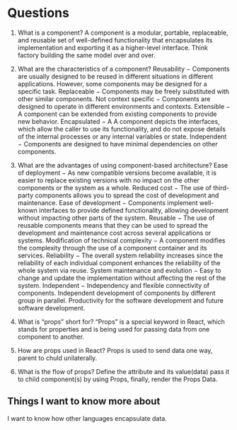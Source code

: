 # Questions
1. What is a component? A component is a modular, portable, replaceable, and reusable set of well-defined functionality that encapsulates its implementation and exporting it as a higher-level interface. Think factory building the same model over and over.
2. What are the characteristics of a component? Reusability − Components are usually designed to be reused in different situations in different applications. However, some components may be designed for a specific task.
Replaceable − Components may be freely substituted with other similar components.
Not context specific − Components are designed to operate in different environments and contexts.
Extensible − A component can be extended from existing components to provide new behavior.
Encapsulated − A A component depicts the interfaces, which allow the caller to use its functionality, and do not expose details of the internal processes or any internal variables or state.
Independent − Components are designed to have minimal dependencies on other components.
3. What are the advantages of using component-based architecture? Ease of deployment − As new compatible versions become available, it is easier to replace existing versions with no impact on the other components or the system as a whole.
Reduced cost − The use of third-party components allows you to spread the cost of development and maintenance.
Ease of development − Components implement well-known interfaces to provide defined functionality, allowing development without impacting other parts of the system.
Reusable − The use of reusable components means that they can be used to spread the development and maintenance cost across several applications or systems.
Modification of technical complexity − A component modifies the complexity through the use of a component container and its services.
Reliability − The overall system reliability increases since the reliability of each individual component enhances the reliability of the whole system via reuse.
System maintenance and evolution − Easy to change and update the implementation without affecting the rest of the system.
Independent − Independency and flexible connectivity of components. Independent development of components by different group in parallel. Productivity for the software development and future software development.

4. What is “props” short for? “Props” is a special keyword in React, which stands for properties and is being used for passing data from one component to another.
5. How are props used in React? Props is used to send data one way, parent to chuld unilaterally.
6. What is the flow of props? Define the attribute and its value(data) pass it to child component(s) by using Props, finally, render the Props Data.

## Things I want to know more about
I want to know how other languages encapsulate data.
